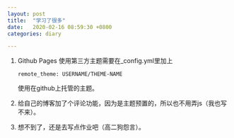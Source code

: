 ```yaml
---
layout: post
title:  "学习了很多"
date:   2020-02-16 08:59:30 +0800
categories: diary

---
```


1. Github Pages 使用第三方主题需要在_config.yml里加上

   ```
   remote_theme: USERNAME/THEME-NAME
   ```

   使用在github上托管的主题。

2. 给自己的博客加了个评论功能，因为是主题预置的，所以也不用弄js（我也写不来）。

3. 想不到了，还是去写点作业吧（高二狗怨言）。







